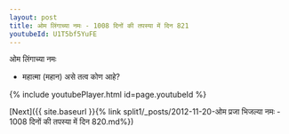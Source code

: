 ```yaml
---
layout: post
title: ओम लिंगाच्या नमः - 1008 दिनों की तपस्या में दिन 821
youtubeId: U1T5bf5YuFE
---
```

 
 
 ओम लिंगाच्या नमः  
 
 -  महात्मा (महान) असे तत्व कोण आहे? 
 
  
 
  
 
 
 
 
 
 


{% include youtubePlayer.html id=page.youtubeId %}
 
[Next]({{ site.baseurl }}{% link  split1/_posts/2012-11-20-ओम प्रजा भिजल्या नमः - 1008 दिनों की तपस्या में दिन 820.md%})
 
